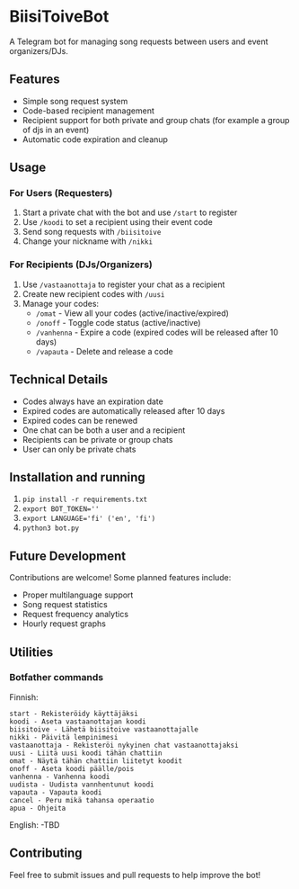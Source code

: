 # BiisiToiveBot

A Telegram bot for managing song requests between users and event organizers/DJs.

## Features

- Simple song request system
- Code-based recipient management
- Recipient support for both private and group chats (for example a group of djs in an event)
- Automatic code expiration and cleanup

## Usage

### For Users (Requesters)
1. Start a private chat with the bot and use `/start` to register
2. Use `/koodi` to set a recipient using their event code
3. Send song requests with `/biisitoive`
4. Change your nickname with `/nikki`

### For Recipients (DJs/Organizers)
1. Use `/vastaanottaja` to register your chat as a recipient
2. Create new recipient codes with `/uusi`
3. Manage your codes:
    - `/omat` - View all your codes (active/inactive/expired)
    - `/onoff` - Toggle code status (active/inactive)
    - `/vanhenna` - Expire a code (expired codes will be released after 10 days)
    - `/vapauta` - Delete and release a code

## Technical Details
- Codes always have an expiration date
- Expired codes are automatically released after 10 days
- Expired codes can be renewed
- One chat can be both a user and a recipient
- Recipients can be private or group chats
- User can only be private chats

## Installation and running
1. `pip install -r requirements.txt`
2. `export BOT_TOKEN=''`
3. `export LANGUAGE='fi' ('en', 'fi')`
4. `python3 bot.py`

## Future Development
Contributions are welcome! Some planned features include:

- Proper multilanguage support
- Song request statistics
- Request frequency analytics
- Hourly request graphs

## Utilities

### Botfather commands
Finnish:
```
start - Rekisteröidy käyttäjäksi
koodi - Aseta vastaanottajan koodi
biisitoive - Lähetä biisitoive vastaanottajalle
nikki - Päivitä lempinimesi
vastaanottaja - Rekisteröi nykyinen chat vastaanottajaksi
uusi - Liitä uusi koodi tähän chattiin
omat - Näytä tähän chattiin liitetyt koodit
onoff - Aseta koodi päälle/pois
vanhenna - Vanhenna koodi
uudista - Uudista vannhentunut koodi
vapauta - Vapauta koodi
cancel - Peru mikä tahansa operaatio
apua - Ohjeita
```
English:
-TBD

## Contributing
Feel free to submit issues and pull requests to help improve the bot!
